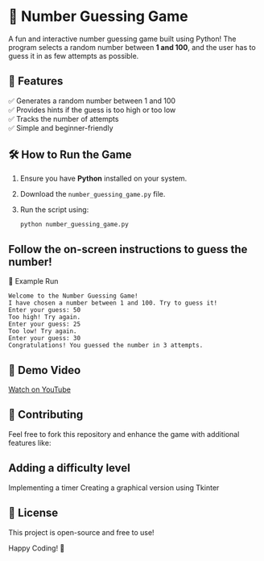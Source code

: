 # 🎯 Number Guessing Game  

A fun and interactive number guessing game built using Python! The program selects a random number between **1 and 100**, and the user has to guess it in as few attempts as possible.  

## 🚀 Features  
✅ Generates a random number between 1 and 100  
✅ Provides hints if the guess is too high or too low  
✅ Tracks the number of attempts  
✅ Simple and beginner-friendly  

## 🛠️ How to Run the Game  
1. Ensure you have **Python** installed on your system.  
2. Download the `number_guessing_game.py` file.  
3. Run the script using:  

   ```bash
   python number_guessing_game.py
## Follow the on-screen instructions to guess the number!
📌 Example Run
```vbnet
Welcome to the Number Guessing Game!
I have chosen a number between 1 and 100. Try to guess it!
Enter your guess: 50
Too high! Try again.
Enter your guess: 25
Too low! Try again.
Enter your guess: 30
Congratulations! You guessed the number in 3 attempts.
```
## 🎥 Demo Video
[Watch on YouTube](https://youtu.be/1qFmHgc3dfA)

## 🤝 Contributing
Feel free to fork this repository and enhance the game with additional features like:

## Adding a difficulty level
Implementing a timer
Creating a graphical version using Tkinter
## 📜 License
This project is open-source and free to use!

Happy Coding! 🚀

